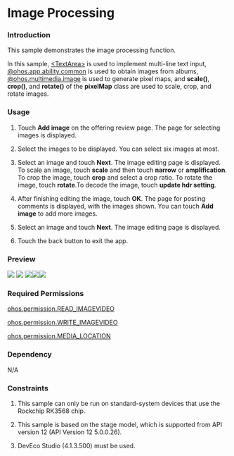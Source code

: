 # Image Processing

### Introduction

This sample demonstrates the image processing function.

In this sample, [\<TextArea>](https://gitee.com/openharmony/docs/blob/master/en/application-dev/reference/apis-arkui/arkui-ts/ts-basic-components-textarea.md) is used to implement multi-line text input, [@ohos.app.ability.common](https://gitee.com/openharmony/docs/blob/master/en/application-dev/reference/apis-ability-kit/js-apis-app-ability-common.md) is used to obtain images from albums, [@ohos.multimedia.image](https://gitee.com/openharmony/docs/blob/master/en/application-dev/reference/apis-image-kit/js-apis-image.md) is used to generate pixel maps, and **scale()**, **crop()**, and **rotate()** of the **pixelMap** class are used to scale, crop, and rotate images.

### Usage

1. Touch **Add image** on the offering review page. The page for selecting images is displayed.

2. Select the images to be displayed. You can select six images at most.

3. Select an image and touch **Next**. The image editing page is displayed. To scale an image, touch **scale** and then touch **narrow** or **amplification**. To crop the image, touch **crop** and select a crop ratio. To rotate the image, touch **rotate**.To decode the image, touch **update hdr setting**.

4. After finishing editing the image, touch **OK**. The page for posting comments is displayed, with the images shown. You can touch **Add image** to add more images.

5. Select an image and touch **Next**. The image editing page is displayed.

6. Touch the back button to exit the app.

### Preview

![](screenshots/devices/scale.jpeg) ![](screenshots/devices/crop.jpeg) ![](screenshots/devices/rotato.jpeg)![](screenshots/devices/colorSpace.jpeg)![](screenshots/devices/rotato.jpeg)

### Required Permissions

[ohos.permission.READ_IMAGEVIDEO](https://gitee.com/openharmony/docs/blob/master/en/application-dev/security/AccessToken/restricted-permissions.md)

[ohos.permission.WRITE_IMAGEVIDEO](https://gitee.com/openharmony/docs/blob/master/en/application-dev/security/AccessToken/restricted-permissions.md)

[ohos.permission.MEDIA_LOCATION](https://gitee.com/openharmony/docs/blob/master/en/application-dev/security/AccessToken/permissions-for-all.md#ohospermissionmedia_location)

### Dependency

N/A

### Constraints

1. This sample can only be run on standard-system devices that use the Rockchip RK3568 chip.

2. This sample is based on the stage model, which is supported from API version 12 (API Version 12 5.0.0.26). 

3. DevEco Studio (4.1.3.500) must be used.

